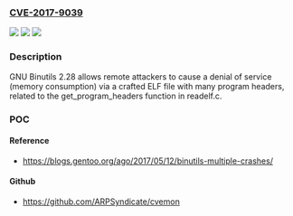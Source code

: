 ### [CVE-2017-9039](https://cve.mitre.org/cgi-bin/cvename.cgi?name=CVE-2017-9039)
![](https://img.shields.io/static/v1?label=Product&message=n%2Fa&color=blue)
![](https://img.shields.io/static/v1?label=Version&message=n%2Fa&color=blue)
![](https://img.shields.io/static/v1?label=Vulnerability&message=n%2Fa&color=brighgreen)

### Description

GNU Binutils 2.28 allows remote attackers to cause a denial of service (memory consumption) via a crafted ELF file with many program headers, related to the get_program_headers function in readelf.c.

### POC

#### Reference
- https://blogs.gentoo.org/ago/2017/05/12/binutils-multiple-crashes/

#### Github
- https://github.com/ARPSyndicate/cvemon

